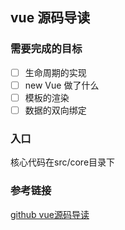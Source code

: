 ## vue 源码导读
### 需要完成的目标
- [ ] 生命周期的实现
- [ ] new Vue 做了什么
- [ ] 模板的渲染
- [ ] 数据的双向绑定
### 入口
核心代码在src/core目录下

### 参考链接
[github vue源码导读](https://github.com/muwoo/blogs/blob/master/src/Vue/1.md)